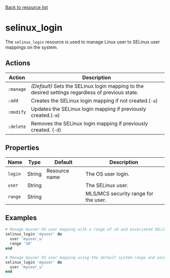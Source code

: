 [Back to resource list](../README.md#resources)

# selinux_login

The `selinux_login` resource is used to manage Linux user to SELinux user mappings on the system.

## Actions

| Action    | Description                                                                                      |
| --------- | ------------------------------------------------------------------------------------------------ |
| `:manage` | *(Default)* Sets the SELinux login mapping to the desired settings regardless of previous state. |
| `:add`    | Creates the SELinux login mapping if not created.(`-a`)                                          |
| `:modify` | Updates the SELinux login mapping if previously created.(`-m`)                                   |
| `:delete` | Removes the SELinux login mapping if previously created. (`-d`)                                  |

## Properties

| Name    | Type   | Default       | Description                          |
| ------- | ------ | ------------- | ------------------------------------ |
| `login` | String | Resource name | The OS user login.                   |
| `user`  | String |               | The SELinux user.                    |
| `range` | String |               | MLS/MCS security range for the user. |

## Examples

```ruby
# Manage myuser OS user mapping with a range of s0 and associated SELinux user myuser_u
selinux_login 'myuser' do
  user 'myuser_u'
  range 's0'
end

# Manage myuser OS user mapping using the default system range and associated SELinux user myuser_u
selinux_login 'myuser' do
  user 'myuser_u'
end
```
